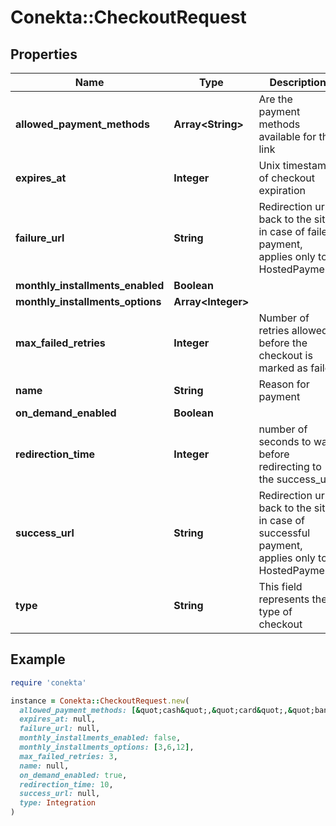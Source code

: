 # Conekta::CheckoutRequest

## Properties

| Name | Type | Description | Notes |
| ---- | ---- | ----------- | ----- |
| **allowed_payment_methods** | **Array&lt;String&gt;** | Are the payment methods available for this link |  |
| **expires_at** | **Integer** | Unix timestamp of checkout expiration | [optional] |
| **failure_url** | **String** | Redirection url back to the site in case of failed payment, applies only to HostedPayment. | [optional] |
| **monthly_installments_enabled** | **Boolean** |  | [optional] |
| **monthly_installments_options** | **Array&lt;Integer&gt;** |  | [optional] |
| **max_failed_retries** | **Integer** | Number of retries allowed before the checkout is marked as failed | [optional] |
| **name** | **String** | Reason for payment | [optional] |
| **on_demand_enabled** | **Boolean** |  | [optional] |
| **redirection_time** | **Integer** | number of seconds to wait before redirecting to the success_url | [optional] |
| **success_url** | **String** | Redirection url back to the site in case of successful payment, applies only to HostedPayment | [optional] |
| **type** | **String** | This field represents the type of checkout | [optional] |

## Example

```ruby
require 'conekta'

instance = Conekta::CheckoutRequest.new(
  allowed_payment_methods: [&quot;cash&quot;,&quot;card&quot;,&quot;bank_transfer&quot;],
  expires_at: null,
  failure_url: null,
  monthly_installments_enabled: false,
  monthly_installments_options: [3,6,12],
  max_failed_retries: 3,
  name: null,
  on_demand_enabled: true,
  redirection_time: 10,
  success_url: null,
  type: Integration
)
```

